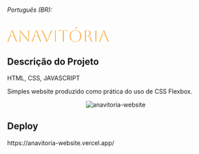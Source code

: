###### Português (BR):

<img height="35" alt="titulo da banda" src="assets-readme/logo-anavitoria.png">

<section>
  <h2>Descrição do Projeto</h2>
  <p>HTML, CSS, JAVASCRIPT</p>
  <p>Simples website produzido como prática do uso de CSS Flexbox.</p>
</section>

<section>
  <div align="center">
    <img height="400" alt="anavitoria-website" src="assets-readme/anavitoria-site.gif">
  </div>
</section>

<section>
  <h2>Deploy</h2>
  <p>https://anavitoria-website.vercel.app/</p>
</section>

